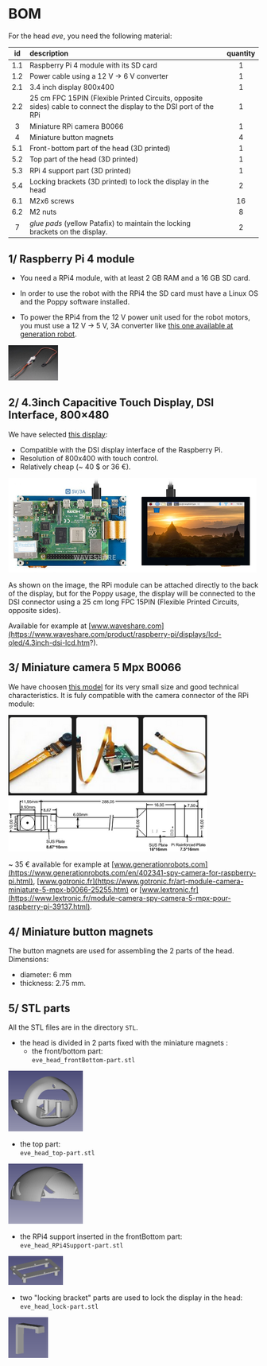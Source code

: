 # BOM

For the head _eve_, you need the following material:

|  id   | description                                                                                                         | quantity |
| :---: | :------------------------------------------------------------------------------------------------------------------ | :------: |
|  1.1  | Raspberry Pi 4 module with its SD card                                                                              |    1     |
|  1.2  | Power cable  using  a 12 V -> 6 V converter                                                                         |    1     |
|  2.1  | 3.4 inch display 800x400                                                                                            |    1     |
|  2.2  | 25 cm FPC 15PIN (Flexible Printed Circuits, opposite sides) cable to connect the display to the DSI port of the RPi |    1     |
|   3   | Miniature RPi camera B0066                                                                                          |    1     |
|   4   | Miniature button magnets                                                                                            |    4     |
|  5.1  | Front-bottom part of the head (3D printed)                                                                          |    1     |
|  5.2  | Top part of the head (3D printed)                                                                                   |    1     |
|  5.3  | RPi 4 support part (3D printed)                                                                                     |    1     |
|  5.4  | Locking brackets (3D printed) to lock the display in the head                                                       |    2     |
|  6.1  | M2x6 screws                                                                                                         |    16    |
|  6.2  | M2 nuts                                                                                                             |    8     |
|   7   | _glue pads_ (yellow Patafix) to maintain the locking brackets on the display.                                       |    2     |

## 1/ Raspberry Pi 4 module

- You need a RPi4 module, with at least 2 GB RAM and a 16 GB SD card.

- In order to use the robot with the RPi4 the SD card must have a Linux OS and the Poppy software installed.

- To power the RPi4 from the 12 V power unit used for the robot motors, you must use a 12 V -> 5 V, 3A  converter like [this one available at generation robot](https://www.generationrobots.com/fr/402297-convertisseur-abaisseur-de-type-buck-ubec-dcdc-5v-3a-output.html).<br>
<img src="img/12_to_5_converter.png" width="100" />

## 2/ 4.3inch Capacitive Touch Display, DSI Interface, 800×480

We have selected [this display](https://www.waveshare.com/product/raspberry-pi/displays/lcd-oled/4.3inch-dsi-lcd.htm?):

- Compatible with the DSI display interface of the Raspberry Pi.
- Resolution of 800x400 with touch control.
- Relatively cheap (~ 40 $ or 36 €).

<img src="img/display.png" width="500" />

As shown on the image, the RPi module can be attached directly to the back of the display, but for the Poppy usage, the display will be connected to the DSI connector using a 25 cm long FPC 15PIN (Flexible Printed Circuits, opposite sides).

Available for example at [www.waveshare.com](https://www.waveshare.com/product/raspberry-pi/displays/lcd-oled/4.3inch-dsi-lcd.htm?).

## 3/ Miniature camera 5 Mpx B0066

We have choosen [this model](https://www.arducam.com/spy-camera-raspberry-pi/) for its very small size and good technical characteristics. It is fuly compatible with the camera connector of the RPi module:

<img src="img/camera_miniature_3.png" width="400" />

<img src="img/camera_miniature_1.png" width="400" />

~ 35 € available for example at [www.generationrobots.com](https://www.generationrobots.com/en/402341-spy-camera-for-raspberry-pi.html), 
[www.gotronic.fr](https://www.gotronic.fr/art-module-camera-miniature-5-mpx-b0066-25255.htm) or [www.lextronic.fr](https://www.lextronic.fr/module-camera-spy-camera-5-mpx-pour-raspberry-pi-39137.html).

## 4/ Miniature button magnets

The button magnets are used for assembling the 2 parts of the head.
Dimensions:

- diameter: 6 mm
- thickness: 2.75 mm.

## 5/ STL parts

All the STL files are in the directory `STL`.

- the head is divided in 2 parts fixed with the miniature magnets :
  - the front/bottom part:<br>
`eve_head_frontBottom-part.stl`<br>
<img src="img/eve_head_frontBottom-part.png" width="150" />
  
  - the top part:<br>
`eve_head_top-part.stl`<br>
<img src="img/eve_head_top-part.png" width="150" />

- the RPi4 support inserted in the frontBottom part:<br>
`eve_head_RPi4Support-part.stl`<br>
<img src="img/eve_head_RPi4Support-part.png" width="110" />
  
- two "locking bracket" parts are used to lock the display in the head:<br>
`eve_head_lock-part.stl`<br>
<img src="img/eve_head_lock-part.png" width="80" />
